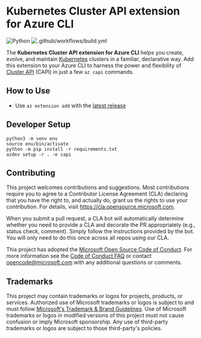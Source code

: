 # Kubernetes Cluster API extension for Azure CLI

![Python](https://img.shields.io/pypi/pyversions/azure-cli.svg?maxAge=2592000)
![.github/workflows/build.yml](https://github.com/Azure/azure-capi-cli-extension/workflows/.github/workflows/build.yml/badge.svg)

The **Kubernetes Cluster API extension for Azure CLI** helps you create, evolve, and maintain
[Kubernetes](https://kubernetes.io/) clusters in a familiar, declarative way. Add this extension
to your Azure CLI to harness the power and flexibility of [Cluster API](https://cluster-api.sigs.k8s.io/)
(CAPI) in just a few `az capi` commands.

## How to Use

* Use `az extension add` with the [latest release](https://github.com/Azure/azure-capi-cli-extension/releases)

## Developer Setup

```shell
python3 -m venv env
source env/bin/activate
python -m pip install -r requirements.txt
azdev setup -r . -e capi
```

## Contributing

This project welcomes contributions and suggestions.  Most contributions require you to agree to a
Contributor License Agreement (CLA) declaring that you have the right to, and actually do, grant us
the rights to use your contribution. For details, visit https://cla.opensource.microsoft.com.

When you submit a pull request, a CLA bot will automatically determine whether you need to provide
a CLA and decorate the PR appropriately (e.g., status check, comment). Simply follow the instructions
provided by the bot. You will only need to do this once across all repos using our CLA.

This project has adopted the [Microsoft Open Source Code of Conduct](https://opensource.microsoft.com/codeofconduct/).
For more information see the [Code of Conduct FAQ](https://opensource.microsoft.com/codeofconduct/faq/) or
contact [opencode@microsoft.com](mailto:opencode@microsoft.com) with any additional questions or comments.

## Trademarks

This project may contain trademarks or logos for projects, products, or services. Authorized use of Microsoft
trademarks or logos is subject to and must follow
[Microsoft's Trademark & Brand Guidelines](https://www.microsoft.com/en-us/legal/intellectualproperty/trademarks/usage/general).
Use of Microsoft trademarks or logos in modified versions of this project must not cause confusion or imply Microsoft sponsorship.
Any use of third-party trademarks or logos are subject to those third-party's policies.
